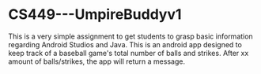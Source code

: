 # CS449---UmpireBuddyv1

This is a very simple assignment to get students to grasp basic information regarding Android Studios and Java. This is an android app designed to keep track of a baseball game's total number of balls and strikes. After xx amount of balls/strikes, the app will return a message.
